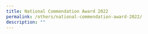 ```yaml
---
title: National Commendation Award 2022
permalink: /others/national-commendation-award-2022/
description: ""
---
```

